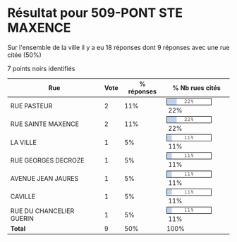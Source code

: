 # Résultat pour 509-PONT STE MAXENCE

Sur l'ensemble de la ville il y a eu 18 réponses dont 9 réponses avec une rue citée (50%)

7 points noirs identifiés

| Rue | Vote | % réponses | % Nb rues cités|
|-----|------|------------|----------------|
| RUE PASTEUR | 2 | 11% | <img src="../../img/bar_22.gif" />&nbsp;22%|
| RUE SAINTE MAXENCE | 2 | 11% | <img src="../../img/bar_22.gif" />&nbsp;22%|
| LA VILLE | 1 | 5% | <img src="../../img/bar_11.gif" />&nbsp;11%|
| RUE GEORGES DECROZE | 1 | 5% | <img src="../../img/bar_11.gif" />&nbsp;11%|
| AVENUE JEAN JAURES | 1 | 5% | <img src="../../img/bar_11.gif" />&nbsp;11%|
| CAVILLE | 1 | 5% | <img src="../../img/bar_11.gif" />&nbsp;11%|
| RUE DU CHANCELIER GUERIN | 1 | 5% | <img src="../../img/bar_11.gif" />&nbsp;11%|
| **Total** | 9 | 50% | 100%|
